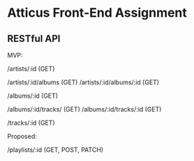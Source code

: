 # Atticus Front-End Assignment
## RESTful API

MVP:

/artists/:id                (GET)

/artists/:id/albums         (GET)
/artists/:id/albums/:id     (GET)

/albums/:id                 (GET)

/albums/:id/tracks/         (GET)
/albums/:id/tracks/:id      (GET)

/tracks/:id                 (GET)

Proposed: 

/playlists/:id              (GET, POST, PATCH)
